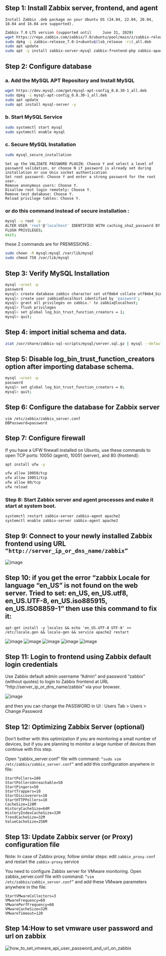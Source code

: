 ## Step 1: Install Zabbix server, frontend, and agent
`Install Zabbix .deb package on your Ubuntu OS (24.04, 22.04, 20.04, 18.04 and 16.04 are supported).`

```bash
Zabbix 7.0 LTS version (supported until 	June 31, 2029)
wget https://repo.zabbix.com/zabbix/7.0/ubuntu/pool/main/z/zabbix-release/zabbix-release_7.0-1+ubuntu$(lsb_release -rs)_all.deb
sudo dpkg -i zabbix-release_7.0-1+ubuntu$(lsb_release -rs)_all.deb
sudo apt update
sudo apt -y install zabbix-server-mysql zabbix-frontend-php zabbix-apache-conf zabbix-sql-scripts zabbix-agent
```

## Step 2: Configure database

### a. Add the MySQL APT Repository and Install MySQL
```bash
wget https://dev.mysql.com/get/mysql-apt-config_0.8.30-1_all.deb
sudo dpkg -i mysql-apt-config_0.8.30-1_all.deb
sudo apt update
sudo apt install mysql-server -y
```
### b. Start MySQL Service

```bash
sudo systemctl start mysql
sudo systemctl enable mysql
```

### c. Secure MySQL Installation

```bash
sudo mysql_secure_installation
```

```
Set up the VALIDATE PASSWORD PLUGIN: Choose Y and select a level of password validation, or choose N if password is already set during installation or use Unix socket authentication
Set root password: Choose Y and enter a strong password for the root user.
Remove anonymous users: Choose Y.
Disallow root login remotely: Choose Y.
Remove test database: Choose Y.
Reload privilege tables: Choose Y.
```
### or do this command instead of secure installation :
```bash
mysql -u root -p
ALTER USER 'root'@'localhost' IDENTIFIED WITH caching_sha2_password BY 'Far@1404!2025';
FLUSH PRIVILEGES;
exit;
```
these 2 commands are for PREMISSIONS :
```bash
sudo chown -R mysql:mysql /var/lib/mysql
sudo chmod 750 /var/lib/mysql
```
## Step 3: Verify MySQL Installation
```bash
mysql -uroot -p
password
mysql> create database zabbix character set utf8mb4 collate utf8mb4_bin;
mysql> create user zabbix@localhost identified by 'password';
mysql> grant all privileges on zabbix.* to zabbix@localhost;
mysql> flush privileges
mysql> set global log_bin_trust_function_creators = 1;
mysql> quit;
```

##  Step 4: import initial schema and data.
```bash
zcat /usr/share/zabbix-sql-scripts/mysql/server.sql.gz | mysql --default-character-set=utf8mb4 -uzabbix -p zabbix
```
## Step 5: Disable log_bin_trust_function_creators option after importing database schema.
```bash
mysql -uroot -p
password
mysql> set global log_bin_trust_function_creators = 0;
mysql> quit;
```

## Step 6: Configure the database for Zabbix server
```
vim /etc/zabbix/zabbix_server.conf
DBPassword=password
```


## Step 7: Configure firewall
If you have a UFW firewall installed on Ubuntu, use these commands to open TCP ports: 10050 (agent), 10051 (server), and 80 (frontend):
```bash
apt install ufw -y
```
```bash
ufw allow 10050/tcp
ufw allow 10051/tcp
ufw allow 80/tcp
ufw reload
```

###  Step 8: Start Zabbix server and agent processes and make it start at system boot.
```bash
systemctl restart zabbix-server zabbix-agent apache2
systemctl enable zabbix-server zabbix-agent apache2
```

##  Step 9: Connect to your newly installed Zabbix frontend using URL ```“http://server_ip_or_dns_name/zabbix”```
![image](https://github.com/user-attachments/assets/db09874d-9894-4e6d-a668-12a8fd5277ee)

## Step 10: if you get the error “zabbix Locale for language “en_US” is not found on the web server. Tried to set: en_US, en_US.utf8, en_US.UTF-8, en_US.iso885915, en_US.ISO8859-1” then use this command to fix it:
```
apt-get install -y locales && echo 'en_US.UTF-8 UTF-8' >> /etc/locale.gen && locale-gen && service apache2 restart
```
![image](https://github.com/user-attachments/assets/c258cb2b-9117-4f78-b759-7b191dfc591c)
![image](https://github.com/user-attachments/assets/8154e14f-076b-411a-ae08-0ce5d3af98bf)
![image](https://github.com/user-attachments/assets/db11d0cb-9888-4f0b-aa7f-975bdf60d248)
![image](https://github.com/user-attachments/assets/0678d469-2483-491a-ae7c-28d6b944a31d)
![image](https://github.com/user-attachments/assets/3226b474-892a-41cf-8c8f-952695e1c1c8)


## Step 11: Login to frontend using Zabbix default login credentials
Use Zabbix default admin username “Admin” and password “zabbix” (without quotes) to login to Zabbix frontend at URL “http://server_ip_or_dns_name/zabbix” via your browser.

![image](https://github.com/user-attachments/assets/fd42a7dc-0544-40aa-a15f-f6bf22340c2e)

and then you can change the PASSWORD in UI : Users Tab > Users > Change Password

## Step 12: Optimizing Zabbix Server (optional)

Don’t bother with this optimization if you are monitoring a small number of devices, but if you are planning to monitor a large number of devices then continue with this step.

Open “zabbix_server.conf” file with command: ```“sudo vim /etc/zabbix/zabbix_server.conf”``` and add this configuration anywhere in file:
```
StartPollers=100
StartPollersUnreachable=50
StartPingers=50
StartTrappers=10
StartDiscoverers=10
StartHTTPPollers=10
CacheSize=128M
HistoryCacheSize=64M
HistoryIndexCacheSize=32M
TrendCacheSize=32M
ValueCacheSize=256M
```


##  Step 13: Update Zabbix server (or Proxy) configuration file
Note: In case of Zabbix proxy, follow similar steps: edit ```zabbix_proxy.conf``` and restart the ```zabbix-proxy``` service

You need to configure Zabbix server for VMware monitoring. Open zabbix_server.conf file with command:
```“vim /etc/zabbix/zabbix_server.conf”``` and add these VMware parameters anywhere in the file:
```
StartVMwareCollectors=3
VMwareFrequency=60
VMwarePerfFrequency=60
VMwareCacheSize=32M
VMwareTimeout=120
```

##  Step 14:How to set vmware user password and url on zabbix 
![how_to_set_vmware_api_user_password_and_url_on_zabbix](https://github.com/user-attachments/assets/923dbb9a-3809-40aa-a1d2-ebc69f925f13)


